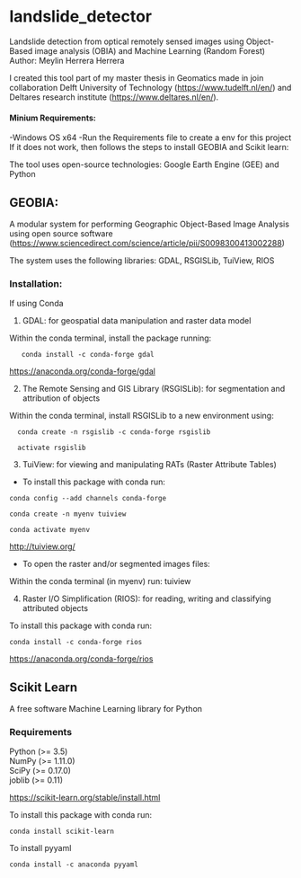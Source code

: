 # landslide_detector
Landslide detection from optical remotely sensed images using Object-Based image analysis (OBIA) and Machine Learning (Random Forest)
Author: Meylin Herrera Herrera 

I created this tool part of my master thesis in Geomatics made in join collaboration Delft University of Technology (https://www.tudelft.nl/en/) and Deltares research institute (https://www.deltares.nl/en/).

#### Minium Requirements:
-Windows OS x64
-Run the Requirements file to create a env for this project
If it does not work, then follows the steps to install GEOBIA and Scikit learn: 

The tool uses open-source technologies: Google Earth Engine (GEE) and Python

## GEOBIA: 

A modular system for performing Geographic Object-Based Image Analysis using open source software (https://www.sciencedirect.com/science/article/pii/S0098300413002288)

The system uses the following libraries: GDAL, RSGISLib, TuiView, RIOS

### Installation:

If using Conda

1. GDAL: for geospatial data manipulation and raster data model
   
Within the conda terminal, install the package running:

```
   conda install -c conda-forge gdal 
```
https://anaconda.org/conda-forge/gdal

2. The Remote Sensing and GIS Library (RSGISLib): for segmentation and attribution of objects

Within the conda terminal, install RSGISLib to a new environment using:

```
  conda create -n rsgislib -c conda-forge rsgislib   

  activate rsgislib
```

3. TuiView: for viewing and manipulating RATs (Raster Attribute Tables)

- To install this package with conda run:  

```
conda config --add channels conda-forge

conda create -n myenv tuiview

conda activate myenv
```
http://tuiview.org/


- To open the raster and/or segmented images files:

Within the conda terminal (in myenv) run: tuiview

4. Raster I/O Simplification (RIOS): for reading, writing and classifying attributed objects

To install this package with conda run:
```
conda install -c conda-forge rios 
```

https://anaconda.org/conda-forge/rios


## Scikit Learn
A free software Machine Learning library for Python 
 
### Requirements 
Python (>= 3.5)\
NumPy (>= 1.11.0)\
SciPy (>= 0.17.0)\
joblib (>= 0.11)

https://scikit-learn.org/stable/install.html

To install this package with conda run:
```
conda install scikit-learn
```
To install pyyaml

```
conda install -c anaconda pyyaml
```
